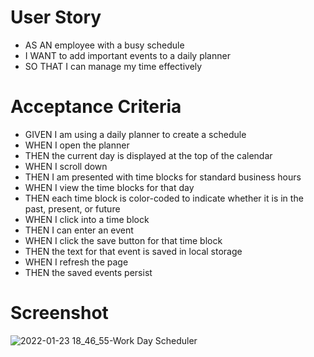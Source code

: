 # User Story
- AS AN employee with a busy schedule
- I WANT to add important events to a daily planner
- SO THAT I can manage my time effectively

# Acceptance Criteria
- GIVEN I am using a daily planner to create a schedule
- WHEN I open the planner
- THEN the current day is displayed at the top of the calendar
- WHEN I scroll down
- THEN I am presented with time blocks for standard business hours
- WHEN I view the time blocks for that day
- THEN each time block is color-coded to indicate whether it is in the past, present, or future
- WHEN I click into a time block
- THEN I can enter an event
- WHEN I click the save button for that time block
- THEN the text for that event is saved in local storage
- WHEN I refresh the page
- THEN the saved events persist

# Screenshot
![2022-01-23 18_46_55-Work Day Scheduler](https://user-images.githubusercontent.com/17996569/150713777-cb381701-64d9-4ac8-9086-e64150ee7fe8.png)
